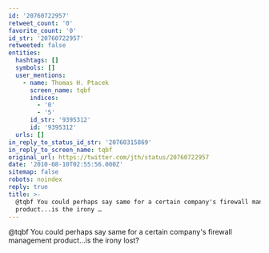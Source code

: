 ```yaml
---
id: '20760722957'
retweet_count: '0'
favorite_count: '0'
id_str: '20760722957'
retweeted: false
entities:
  hashtags: []
  symbols: []
  user_mentions:
    - name: Thomas H. Ptacek
      screen_name: tqbf
      indices:
        - '0'
        - '5'
      id_str: '9395312'
      id: '9395312'
  urls: []
in_reply_to_status_id_str: '20760315869'
in_reply_to_screen_name: tqbf
original_url: https://twitter.com/jth/status/20760722957
date: '2010-08-10T02:55:56.000Z'
sitemap: false
robots: noindex
reply: true
title: >-
  @tqbf You could perhaps say same for a certain company's firewall management
  product...is the irony …
---
```


@tqbf You could perhaps say same for a certain company's firewall management product...is the irony lost?